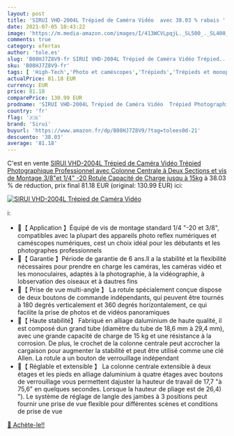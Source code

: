 ```yaml
---
layout: post
title: 'SIRUI VHD-2004L Trépied de Caméra Vidéo  avec 38.03 % rabais '
date: 2021-07-05 10:43:22
image: 'https://m.media-amazon.com/images/I/413WCVLpqjL._SL500_._SL400_.jpg'
comments: true
category: ofertas
author: 'tole.es'
slug: 'B08HJ7Z8V9-fr SIRUI VHD-2004L Trépied de Caméra Vidéo Trépied...'
sku: 'B08HJ7Z8V9-fr'
tags: [ 'High-Tech','Photo et caméscopes','Trépieds','Trépieds et monopods','sirui', ]
actualPrice: 81.18 EUR
currency: EUR
price: 81.18
comparePrice: 130.99 EUR
prodname: 'SIRUI VHD-2004L Trépied de Caméra Vidéo  Trépied Photographique Professionnel avec Colonne Centrale à Deux Sections et vis de Montage 3/8"et 1/4" -20 Rotule Capacité de Charge jusqu à 15kg'
country: 'fr'
flag: '🇫🇷'
brand: 'Sirui'
buyurl: 'https://www.amazon.fr/dp/B08HJ7Z8V9/?tag=tolees0d-21'
descuento: '38.03'
average: '81.18'
---
```


C'est en vente [SIRUI VHD-2004L Trépied de Caméra Vidéo  Trépied Photographique Professionnel avec Colonne Centrale à Deux Sections et vis de Montage 3/8"et 1/4" -20 Rotule Capacité de Charge jusqu à 15kg](https://www.amazon.fr/dp/B08HJ7Z8V9/?tag=tolees0d-21)  à  38.03 % de réduction, prix final  81.18 EUR (original: 130.99 EUR) ici:

[![SIRUI VHD-2004L Trépied de Caméra Vidéo ](https://m.media-amazon.com/images/I/413WCVLpqjL._SL500_._SL400_.jpg)](https://www.amazon.fr/dp/B08HJ7Z8V9/?tag=tolees0d-21)

ℹ️:

- 📸【 Application 】Équipé de vis de montage standard 1/4 "-20 et 3/8", compatibles avec la plupart des appareils photo reflex numériques et caméscopes numériques, cest un choix idéal pour les débutants et les photographes professionnels
- 📸【 Garantie 】Période de garantie de 6 ans.Il a la stabilité et la flexibilité nécessaires pour prendre en charge les caméras, les caméras vidéo et les monoculaires, adaptés à la photographie, à la vidéographie, à lobservation des oiseaux et à dautres fins
- 📸【 Prise de vue multi-angle 】 La rotule spécialement conçue dispose de deux boutons de commande indépendants, qui peuvent être tournés à 180 degrés verticalement et 360 degrés horizontalement, ce qui facilite la prise de photos et de vidéos panoramiques
- 📸【 Haute stabilité】 Fabriqué en alliage daluminium de haute qualité, il est composé dun grand tube (diamètre du tube de 18,6 mm à 29,4 mm), avec une grande capacité de charge de 15 kg et une résistance à la corrosion. De plus, le crochet de la colonne centrale peut accrocher la cargaison pour augmenter la stabilité et peut être utilisé comme une clé Allen. La rotule a un bouton de verrouillage indépendant
- 📸【 Réglable et extensible 】 La colonne centrale extensible à deux étages et les pieds en alliage daluminium à quatre étages avec boutons de verrouillage vous permettent dajuster la hauteur de travail de 17,7 "à 75,6" en quelques secondes. Lorsque la hauteur de pliage est de 26,4) "). Le système de réglage de langle des jambes à 3 positions peut fournir une prise de vue flexible pour différentes scènes et conditions de prise de vue

[🛒 Achète-le!!](https://www.amazon.fr/dp/B08HJ7Z8V9/?tag=tolees0d-21)
